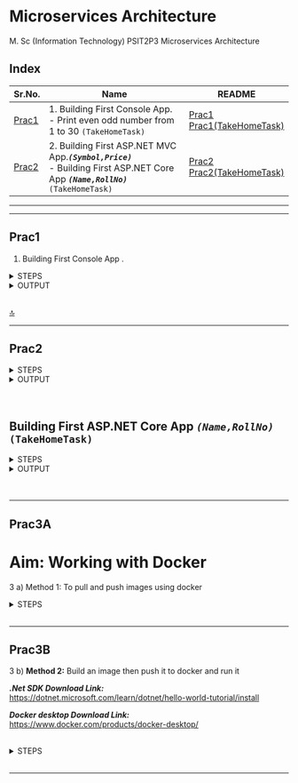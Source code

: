 # Microservices Architecture

M. Sc (Information Technology)
PSIT2P3 Microservices Architecture



## Index

| Sr.No. | Name | README |
| --- | --- | --- |
| [Prac1](/MscIT/Semester%202/BigDataAnalytics/Practical%201/) | 1. Building First Console App. <br> - Print even odd number from 1 to 30 `(TakeHomeTask)` | [Prac1](#prac1) <br> [Prac1(TakeHomeTask)](#print-even-odd-number-from-1-to-30-takehometask) |
| [Prac2](/MscIT/Semester%202/BigDataAnalytics/Practical%202/) | 2. Building First ASP.NET MVC App.***`(Symbol,Price)`*** <br> - Building First ASP.NET Core App ***`(Name,RollNo)`*** `(TakeHomeTask)` | [Prac2](#prac2) <br> [Prac2(TakeHomeTask)](#building-first-aspnet-core-app-namerollno-takehometask) |




******************
---------------------

## Prac1

1. Building First Console App .


<details>
<summary>STEPS</summary>



***.Net SDK Download Link:***
<br>
https://dotnet.microsoft.com/learn/dotnet/hello-world-tutorial/install

Steps:

1. Download and install
    - To start building .NET apps you just need to download and install the .NET SDK (Software Development Kit).

2. Check everything installed correctly
    - Once you've installed, open a new command prompt and run the following command:
        ```
        dotnet
        ```


    - <img src="https://user-images.githubusercontent.com/88243315/221396880-b7c9e8a9-46c7-4c37-a8a8-57596a66cf5e.png" width="600px"   alt ="MA_prac1_1">

3. Create your app
    - In your command prompt, run the following commands:
        ```
        dotnet new console -o myApp
        ```
        ```
        cd myApp
        ```
	
    - <img src="https://user-images.githubusercontent.com/88243315/221396891-29cca43e-ecd5-4f0e-aa8e-c2df2cd083ed.png" width="600px"   alt ="MA_prac1_2">

    - The main file in the myApp folder is Program.cs. By default, it already contains the necessary code to write "Hello World!" to the Console.

    - `Program.cs` Code

        ```cs
        using System;
        namespace myApp
        {
            class Program
            {
                static void Main(string[] args)
                {
                    Console.WriteLine("Hello World!");
                }
            }
        }
        ```

4. Run your app
    - In your command prompt, run the following command:
        ```
        dotnet run
        ```


    
    - <img src="https://user-images.githubusercontent.com/88243315/221396899-642b64c2-dcb6-43ae-8967-8974e80093c8.png" width="600px"  alt ="MA_prac1_3">


5. To Change Content/output of program open `Program.cs` and do necessary changes

6. After Changes save file and in ***CMD*** run following command to ***restore changes***
    ```
    dotnet restore
    ```
<br>

********************

## Print even odd number from 1 to 30 (TakeHomeTask)

Code:

```cs
using System;
using System.Collections.Generic;
using System.Linq;
using System.Text;

namespace myevenodd
{    
    class Program
    {
        static void Main(string[] args)
        {
            int i     = 0;
		    Console.WriteLine("Print even odd number from 1 to 30");
		    Console.WriteLine("\nNinad Karlekar 22306A1012");

            Console.WriteLine("\nEven Numbers :");
            for (i = 1; i <= 30; i++)
            {   
                if( i%2 == 0 )
                {
                    Console.Write(i + " ");
                }
            }
            Console.WriteLine("\nOdd Numbers :");
            for (i = 1; i <= 30; i++)
            {
                if (i % 2 != 0)
                {
                    Console.Write(i + " ");
                }
            }
            Console.WriteLine();
        }
    }
}
```

</details>



<details>
<summary>OUTPUT</summary>

<img src="https://user-images.githubusercontent.com/88243315/221396904-9e2ca734-06bd-4be4-8f14-291d8c480e14.png" width="600px" alt ="MA_prac1_4"> 
<img src="https://user-images.githubusercontent.com/88243315/221396909-cf2d7474-bda7-4a47-8ec8-c0ba0cc1e5d7.png" width="600px" alt ="MA_prac1_5"> 


</details>

<br>

[🔝](#index)

**************

## Prac2

<details>
<summary>STEPS</summary>



Steps:- Building First ASP.NET Core App ***`(Symbol,Price)`*** <br>

1. Install .Net Core Sdk <br> (Link: https://dotnet.microsoft.com/learn/dotnet/hello-world-tutorial/install)

2. Create folder ***`MyMVC`*** folder in D: drive or any other drive

3. Open command prompt and perform following operations ***`to create mvc project`***

    ```bash
    dotnet new mvc --auth none
    ```

    <img src="https://user-images.githubusercontent.com/88243315/227009164-ee454ba5-76c0-414d-a87a-ad883b5cb768.png" width="600px"   alt ="MA_prac2_1">

4. Go to controllers folder and modify HomeController.cs file to match following:

    ```csharp
    using System;
    using System.Collections.Generic;
    using System.Diagnostics;
    using System.Linq;
    using System.Threading.Tasks;
    using Microsoft.AspNetCore.Mvc;
    using Microsoft.Extensions.Logging;
    using MyMVC.Models;
    namespace MyMVC.Controllers
    {
        public class HomeController: Controller
        {
            public String Index()
            {
                return "Hello World";
            }
        }
    }
    ```

5. Run the project `dotnet run` and then go to browser and type ***`localhost:5192`***

    <img src="https://user-images.githubusercontent.com/88243315/227009174-565c7c2f-13de-455f-9a15-55ad9f073db7.png" width="500px"  alt ="MA_prac2_2">
    <img src="https://user-images.githubusercontent.com/88243315/227009179-e7a86f5f-e5cb-4570-886a-a3203eebd8d7.png" width="300px"  alt ="MA_prac2_3">

6. Now go back to command prompt and stop running project using `CTRL+C`

7. Go to `models folder` and add new file ***`StockQuote.cs`*** to it with following content

    ```csharp
    using System;
    namespace MyMVC.Models
    {
        public class StockQuote
        {
            public string Symbol
            {
                get;
                set;
            }
            public int Price
            {
                get;
                set;
            }
        }
    }
    ```

8. Now Add View to folder then home folder in it and modify `index.cshtml` file to match following

    ```html
    @{
    ViewData["Title"] = "Home Page";
    }
    <div>
    Symbol: @Model.Symbol <br/>
    Price: $@Model.Price <br/>
    </div>
    ```

9. Now modify ***`HomeController.cs`*** file to match following:

    ```csharp
    using System;
    using System.Collections.Generic;
    using System.Diagnostics;
    using System.Linq;
    using System.Threading.Tasks;
    using Microsoft.AspNetCore.Mvc;
    using Microsoft.Extensions.Logging;
    using MyMVC.Models;
    namespace MyMVC.Controllers
    {
        public class HomeController: Controller
        {
            public async Task < IActionResult > Index()
            {
                var model = new StockQuote
                {
                    Symbol = "HLLO", Price = 3200
                };
                return View(model);
            }
        }
    }
    ```

10. Now run the project using
***`dotnet run`***

11. Now go back to browser and refresh to get modified view response

    <img src="https://user-images.githubusercontent.com/88243315/227009183-0042e7d3-8b4a-4618-ac81-c7dde9987e35.png" width="500px"   alt ="MA_prac2_4">

</details>



<details>
<summary>OUTPUT</summary>

<img src="https://user-images.githubusercontent.com/88243315/227009183-0042e7d3-8b4a-4618-ac81-c7dde9987e35.png" width="500px"   alt ="MA_prac2_4">


</details>

<br>

<br>


## Building First ASP.NET Core App ***`(Name,RollNo)`*** `(TakeHomeTask)`

<details>
<summary>STEPS</summary>


B. Building First ASP.NET Core App ***`(Name,RollNo)`*** (TakeHomeTask) <br>

1. Install .Net Core Sdk <br> (Link: https://dotnet.microsoft.com/learn/dotnet/hello-world-tutorial/install)

2. Create folder ***`<anyName>`*** folder in D: drive or any other drive

3. Open command prompt and perform following operations ***`to create mvc project`***

    ```bash
    dotnet new mvc --auth none
    ```

    <img src="https://user-images.githubusercontent.com/88243315/227023206-50902c51-f837-42b1-ab4d-ed1e0916d794.png" width="600px"   alt ="MA_prac2_5">

4. Go to `models folder` and add new file ***`StockQuote.cs`*** to it with following content

    ```csharp
    using System;
    namespace NameRollNoMVC.Models
    {
        public class StockQuote
        {
            public string Name
            {
                get;
                set;
            }
            public string RollNo
            {
                get;
                set;
            }
        }
    }
    ```

5. Now modify ***`HomeController.cs`*** file to match following:

    ```csharp
    using System;
    using System.Collections.Generic;
    using System.Diagnostics;
    using System.Linq;
    using System.Threading.Tasks;
    using Microsoft.AspNetCore.Mvc;
    using Microsoft.Extensions.Logging;
    using NameRollNoMVC.Models;
    namespace NameRollNoMVC.Controllers
    {
        public class HomeController: Controller
        {
            public async Task < IActionResult > Index()
            {
                var model = new StockQuote
                {
                    Name = "Ninad", RollNo = "22306A1012"
                };
                return View(model);
            }
        }
    }
    ```

6. Now Add View to folder then home folder in it and modify `index.cshtml` file to match following

    ```html
    @{
    ViewData["Title"] = "Home Page";
    }
    <div>
        Name: @Model.Name <br/>
        RollNo: @Model.RollNo <br/>
    </div>
    ```

7. Now run the project using ***`dotnet run`***

    <img src="https://user-images.githubusercontent.com/88243315/227023225-c39b3cfb-3de8-4e38-a3f8-ebe42ba044c2.png" width="500px"   alt ="MA_prac2_6">

8. Now go back to browser and refresh to get modified view response

    <img src="https://user-images.githubusercontent.com/88243315/227023233-28e0a01c-c4e2-47e6-972c-3f1bc92cc9b1.png" width="400px"   alt ="MA_prac2_7">
    

</details>



<details>
<summary>OUTPUT</summary>

<img src="https://user-images.githubusercontent.com/88243315/227023233-28e0a01c-c4e2-47e6-972c-3f1bc92cc9b1.png" width="400px"   alt ="MA_prac2_7">


</details>

<br>

<br>

------------------------------------------------------------------

## Prac3A

# Aim: Working with Docker
3 a) Method 1: To pull and push images using docker

<details>
<summary>STEPS</summary>



***.Net SDK Download Link:***
<br>
https://dotnet.microsoft.com/learn/dotnet/hello-world-tutorial/install

Steps:

1.	Create Docker Hub account (sign up)
2.	login to https://labs.play-with-docker.com/
3.	Add new instance

    <img src="https://user-images.githubusercontent.com/88243315/232332330-cb776a84-48bb-4157-ad6b-42b861b9a2b6.png" width="300px" alt ="MA_prac3A_1">

<br>

4.	perform following in **CMD**

- Version check 
    - Command
        ```bash
        docker --version
        ```

        <img src="https://user-images.githubusercontent.com/88243315/232332332-7603e408-2be7-4413-a4bb-6e273bfb1c28.png" width="600px" alt ="MA_prac3A_2">


<br>

- To pull readymade image
    - Command
        ```bash
        docker pull rocker/verse
        ```

        <img src="https://user-images.githubusercontent.com/88243315/232332334-19a36eab-bea4-4432-aa3d-fa0fa15b9b95.png" width="600px" alt ="MA_prac3A_3">


<br>

- To check images in docker
    - Command
        ```bash
        docker images
        ```

        <img src="https://user-images.githubusercontent.com/88243315/232332336-3177283f-c36f-4c59-afc4-76fd314ad779.png" width="600px" alt ="MA_prac3A_4">

<br>

5. Now Login to docker hub and create repository

    <img src="https://user-images.githubusercontent.com/88243315/232333590-95e92151-9840-456d-83a8-a6cf19236775.png" width="600px" alt ="MA_prac3A_5">

<br>

6. Click on Create button -> Now check repository created

    <img src="https://user-images.githubusercontent.com/88243315/232333591-ce5c2784-7df3-4fd1-94fd-3ebcbdf777a4.png" width="600px" alt ="MA_prac3A_6">

<br>

7.	perform following in CMD
- To login to your docker account
    - Command
        ```bash
        docker login --username=ninadstudy
        password: 
        ```

        - Insert **password of docker login** in place of password.

        <img src="https://user-images.githubusercontent.com/88243315/232332341-9d7656d5-db11-4924-bd6e-45935e5581d5.png" width="600px" alt ="MA_prac3A_7">

<br>

- To tag image
    - Command
        ```bash
        docker tag 7291950d643e ninadstudy/repo1:firsttry
        ```

        - Insert **Image ID** obtained from `docker images` command.

        <img src="https://user-images.githubusercontent.com/88243315/232332343-076e1212-1205-4430-bf71-25e8ebc83a79.png" width="600px" alt ="MA_prac3A_8">

<br>

- To push image to docker hub account
    - Command
        ```bash
        docker push ninadstudy/repo1:firsttry
        ```

        - Insert **Image ID** obtained from `docker images` command.

        <img src="https://user-images.githubusercontent.com/88243315/232332344-903f87b3-465c-4c4d-8171-e0f0b5e0a598.png" width="600px" alt ="MA_prac3A_9">

<br>

8. Check it in docker hub now

    <img src="https://user-images.githubusercontent.com/88243315/232332346-681e9226-0309-4fac-9d77-311c1c3933b1.png" width="600px" alt ="MA_prac3A_10">

<br>

9. Check it in docker hub now

    <img src="https://user-images.githubusercontent.com/88243315/232332347-2a6975c4-a073-4adf-a796-ac435473c607.png" width="600px" alt ="MA_prac3A_11">

<br>



</details>

<br>


---------------------------

## Prac3B

3 b) **Method 2:** Build an image then push it to docker and run it

***.Net SDK Download Link:***
<br>
https://dotnet.microsoft.com/learn/dotnet/hello-world-tutorial/install

***Docker desktop Download Link:***
<br>
https://www.docker.com/products/docker-desktop/

<br>


<details>
<summary>STEPS</summary>


Steps:

***.Net SDK Download Link:***
<br>
https://dotnet.microsoft.com/learn/dotnet/hello-world-tutorial/install

Steps:

1. To create docker file
    - Command
        ```bash
        cat > Dockerfile << EOF
        FROM busybox
        CMD echo "Hello Ninad."
        EOF
        ```

        <img src="https://user-images.githubusercontent.com/88243315/232332350-9d36bc5d-d55b-49c1-8d94-9d7a14d510ef.png" width="400px" alt ="MA_prac3B_1">

<br>

2. To build image from docker file
    - Command
        ```bash
        dokcer build –t ninadstudy/repo2
        ```

        <img src="https://user-images.githubusercontent.com/88243315/232332351-6db8d2b5-cbc3-482a-bbe8-fde36e1f4f66.png" width="400px" alt ="MA_prac3B_2">

<br>

3. To check docker images
    - Command
        ```bash
        docker images
        ```

        <img src="https://user-images.githubusercontent.com/88243315/232332353-5f2246d6-f066-427d-9bbc-c31b480f1872.png" width="400px" alt ="MA_prac3B_3">

<br>

4. To push and run image to docker hub
    - Command
        ```bash
        docker push ninadstudy/repo2
        docker run ninadstudy/repo2
        ```

        <img src="https://user-images.githubusercontent.com/88243315/232332354-521cf19a-dc7f-4da8-ac86-bc3460739fee.png" width="400px" alt ="MA_prac3B_4">

<br>

5. Now check it on docker hub

    <img src="https://user-images.githubusercontent.com/88243315/232332356-ca0b6886-d8ad-4161-a804-7fd899810859.png" width="400px" alt ="MA_prac3B_5">


<br>

[🔝](#index)


<br>



</details>

<br>


----------------------------------------------------





<!-- 
## Index

| Sr.No. | Name | ReadME |
| --- | --- | --- |
| [Prac1A-i](/MscIT/Semester%202/BigDataAnalytics/) <br> [Prac1A-ii](/MscIT/Semester%201/Soft_Computing_Techniques/Practical%201/)| 1A-i. Design a **simple linear neural network** model. <br> 1A-ii. Calculate the **output** of **neural net** for given data. | [Prac1A-i](#prac1a-i) <br>  [Prac1A-ii](#prac1a-ii) | 

*************************
***********************

<BR>

## Prac1A-i

- 1A-i. Heading .

```python

```

<details>
<summary>OUTPUT</summary>

![]()
![]()



</details>


[🔝](#index)

**************


**************

### [Go To Top](#soft-computing-techniques)
 -->
